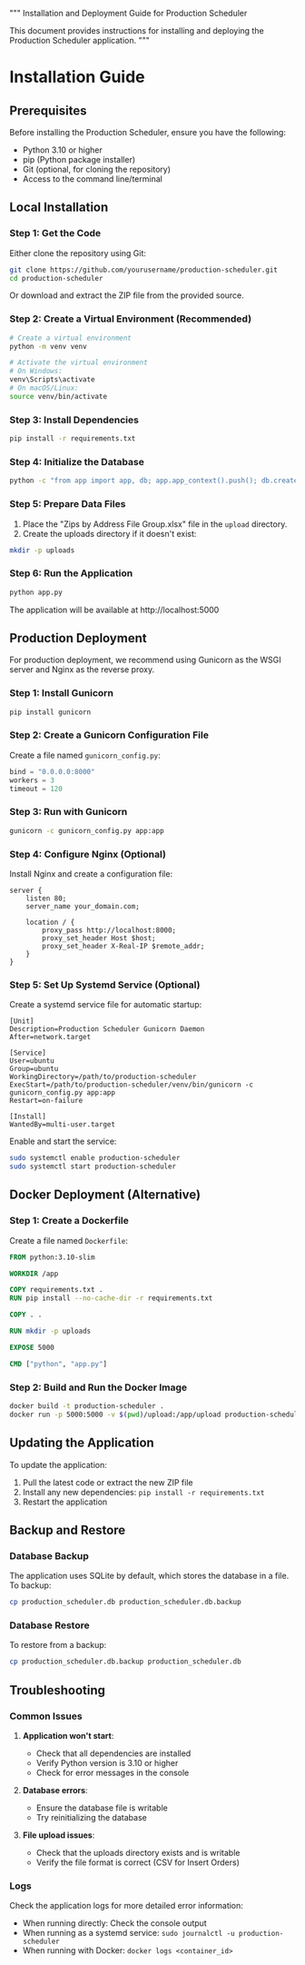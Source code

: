 """
Installation and Deployment Guide for Production Scheduler

This document provides instructions for installing and deploying the Production Scheduler application.
"""

# Installation Guide

## Prerequisites

Before installing the Production Scheduler, ensure you have the following:

- Python 3.10 or higher
- pip (Python package installer)
- Git (optional, for cloning the repository)
- Access to the command line/terminal

## Local Installation

### Step 1: Get the Code

Either clone the repository using Git:

```bash
git clone https://github.com/yourusername/production-scheduler.git
cd production-scheduler
```

Or download and extract the ZIP file from the provided source.

### Step 2: Create a Virtual Environment (Recommended)

```bash
# Create a virtual environment
python -m venv venv

# Activate the virtual environment
# On Windows:
venv\Scripts\activate
# On macOS/Linux:
source venv/bin/activate
```

### Step 3: Install Dependencies

```bash
pip install -r requirements.txt
```

### Step 4: Initialize the Database

```bash
python -c "from app import app, db; app.app_context().push(); db.create_all()"
```

### Step 5: Prepare Data Files

1. Place the "Zips by Address File Group.xlsx" file in the `upload` directory.
2. Create the uploads directory if it doesn't exist:

```bash
mkdir -p uploads
```

### Step 6: Run the Application

```bash
python app.py
```

The application will be available at http://localhost:5000

## Production Deployment

For production deployment, we recommend using Gunicorn as the WSGI server and Nginx as the reverse proxy.

### Step 1: Install Gunicorn

```bash
pip install gunicorn
```

### Step 2: Create a Gunicorn Configuration File

Create a file named `gunicorn_config.py`:

```python
bind = "0.0.0.0:8000"
workers = 3
timeout = 120
```

### Step 3: Run with Gunicorn

```bash
gunicorn -c gunicorn_config.py app:app
```

### Step 4: Configure Nginx (Optional)

Install Nginx and create a configuration file:

```
server {
    listen 80;
    server_name your_domain.com;

    location / {
        proxy_pass http://localhost:8000;
        proxy_set_header Host $host;
        proxy_set_header X-Real-IP $remote_addr;
    }
}
```

### Step 5: Set Up Systemd Service (Optional)

Create a systemd service file for automatic startup:

```
[Unit]
Description=Production Scheduler Gunicorn Daemon
After=network.target

[Service]
User=ubuntu
Group=ubuntu
WorkingDirectory=/path/to/production-scheduler
ExecStart=/path/to/production-scheduler/venv/bin/gunicorn -c gunicorn_config.py app:app
Restart=on-failure

[Install]
WantedBy=multi-user.target
```

Enable and start the service:

```bash
sudo systemctl enable production-scheduler
sudo systemctl start production-scheduler
```

## Docker Deployment (Alternative)

### Step 1: Create a Dockerfile

Create a file named `Dockerfile`:

```dockerfile
FROM python:3.10-slim

WORKDIR /app

COPY requirements.txt .
RUN pip install --no-cache-dir -r requirements.txt

COPY . .

RUN mkdir -p uploads

EXPOSE 5000

CMD ["python", "app.py"]
```

### Step 2: Build and Run the Docker Image

```bash
docker build -t production-scheduler .
docker run -p 5000:5000 -v $(pwd)/upload:/app/upload production-scheduler
```

## Updating the Application

To update the application:

1. Pull the latest code or extract the new ZIP file
2. Install any new dependencies: `pip install -r requirements.txt`
3. Restart the application

## Backup and Restore

### Database Backup

The application uses SQLite by default, which stores the database in a file. To backup:

```bash
cp production_scheduler.db production_scheduler.db.backup
```

### Database Restore

To restore from a backup:

```bash
cp production_scheduler.db.backup production_scheduler.db
```

## Troubleshooting

### Common Issues

1. **Application won't start**:
   - Check that all dependencies are installed
   - Verify Python version is 3.10 or higher
   - Check for error messages in the console

2. **Database errors**:
   - Ensure the database file is writable
   - Try reinitializing the database

3. **File upload issues**:
   - Check that the uploads directory exists and is writable
   - Verify the file format is correct (CSV for Insert Orders)

### Logs

Check the application logs for more detailed error information:

- When running directly: Check the console output
- When running as a systemd service: `sudo journalctl -u production-scheduler`
- When running with Docker: `docker logs <container_id>`
